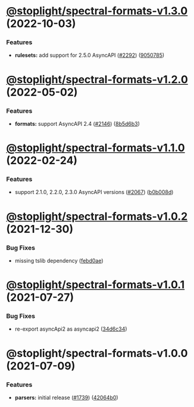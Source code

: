 # [@stoplight/spectral-formats-v1.3.0](https://github.com/stoplightio/spectral/compare/@stoplight/spectral-formats-v1.2.0...@stoplight/spectral-formats-v1.3.0) (2022-10-03)


### Features

* **rulesets:** add support for 2.5.0 AsyncAPI ([#2292](https://github.com/stoplightio/spectral/issues/2292)) ([9050785](https://github.com/stoplightio/spectral/commit/90507856be44ae3538c214b12ca9ed242e4db64b))

# [@stoplight/spectral-formats-v1.2.0](https://github.com/stoplightio/spectral/compare/@stoplight/spectral-formats-v1.1.0...@stoplight/spectral-formats-v1.2.0) (2022-05-02)


### Features

* **formats:** support AsyncAPI 2.4 ([#2146](https://github.com/stoplightio/spectral/issues/2146)) ([8b5d6b3](https://github.com/stoplightio/spectral/commit/8b5d6b3f91777f2370fd02eecb44f72078e55f01))

# [@stoplight/spectral-formats-v1.1.0](https://github.com/stoplightio/spectral/compare/@stoplight/spectral-formats-v1.0.2...@stoplight/spectral-formats-v1.1.0) (2022-02-24)

### Features

- support 2.1.0, 2.2.0, 2.3.0 AsyncAPI versions ([#2067](https://github.com/stoplightio/spectral/issues/2067)) ([b0b008d](https://github.com/stoplightio/spectral/commit/b0b008d65794df177dbfe7d9589c90d541c2794d))

# [@stoplight/spectral-formats-v1.0.2](https://github.com/stoplightio/spectral/compare/@stoplight/spectral-formats-v1.0.1...@stoplight/spectral-formats-v1.0.2) (2021-12-30)

### Bug Fixes

- missing tslib dependency ([febd0ae](https://github.com/stoplightio/spectral/commit/febd0aee044b481950a7773c21f6e4f686f1768f))

# [@stoplight/spectral-formats-v1.0.1](https://github.com/stoplightio/spectral/compare/@stoplight/spectral-formats-v1.0.0...@stoplight/spectral-formats-v1.0.1) (2021-07-27)

### Bug Fixes

- re-export asyncApi2 as asyncapi2 ([34d6c34](https://github.com/stoplightio/spectral/commit/34d6c342f09386a832cb781dfa2ef3dec85a808a))

# @stoplight/spectral-formats-v1.0.0 (2021-07-09)

### Features

- **parsers:** initial release ([#1739](https://github.com/stoplightio/spectral/issues/1739)) ([42064b0](https://github.com/stoplightio/spectral/commit/42064b04887616e863f2da27cd19b4cdcc35c0a3))
